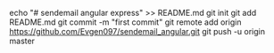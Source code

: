 
echo "# sendemail angular express" >> README.md
git init
git add README.md
git commit -m "first commit"
git remote add origin https://github.com/Evgen097/sendemail_angular.git
git push -u origin master
